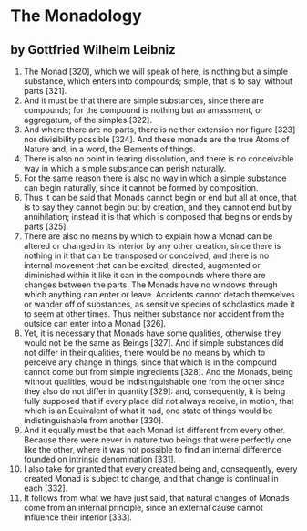 # The Monadology
## by Gottfried Wilhelm Leibniz

1. The Monad [320], which we will speak of here, is nothing but a simple substance, which enters into compounds; simple, that is to say, without parts [321].
2. And it must be that there are simple substances, since there are compounds; for the compound is nothing but an amassment, or aggregatum, of the simples [322].
3. And where there are no parts, there is neither extension nor figure [323] nor divisibility possible [324]. And these monads are the true Atoms of Nature and, in a word, the Elements of things.
4. There is also no point in fearing dissolution, and there is no conceivable way in which a simple substance can perish naturally.
5. For the same reason there is also no way in which a simple substance can begin naturally, since it cannot be formed by composition.
6. Thus it can be said that Monads cannot begin or end but all at once, that is to say they cannot begin but by creation, and they cannot end but by annihilation; instead it is that which is composed that begins or ends by parts [325].
7. There are also no means by which to explain how a Monad can be altered or changed in its interior by any other creation, since there is nothing in it that can be transposed or conceived, and there is no internal movement that can be excited, directed, augmented or diminished within it like it can in the compounds where there are changes between the parts. The Monads have no windows through which anything can enter or leave. Accidents cannot detach themselves or wander off of substances, as sensitive species of scholastics made it to seem at other times. Thus neither substance nor accident from the outside can enter into a Monad [326].
8. Yet, it is necessary that Monads have some qualities, otherwise they would not be the same as Beings [327]. And if simple substances did not differ in their qualities, there would be no means by which to perceive any change in things, since that which is in the compound cannot come but from simple ingredients [328]. And the Monads, being without qualities, would be indistinguishable one from the other since they also do not differ in quantity [329]: and, consequently, it is being fully supposed that if every place did not always receive, in motion, that which is an Equivalent of what it had, one state of things would be indistinguishable from another [330].
9. And it equally must be that each Monad ist different from every other. Because there were never in nature two beings that were perfectly one like the other, where it was not possible to find an internal difference founded on intrinsic denomination [331].
10. I also take for granted that every created being and, consequently, every created Monad is subject to change, and that change is continual in each [332].
11. It follows from what we have just said, that natural changes of Monads come from an internal principle, since an external cause cannot influence their interior [333].
